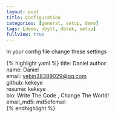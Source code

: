 ```yaml
---
layout: post
title: Configuration
categories: [general, setup, demo]
tags: [demo, dbyll, dbtek, setup]
fullview: true
---
```


In your config file change these settings

{% highlight yaml %}
title: Daniel
author:  
  name: Daniel  
  email: yebin38389029@qq.com  
  github: kekeye  
  resume: kekeye  
  bio: Write The Code , Change The World!  
  email_md5: md5ofemail  
{% endhighlight %}